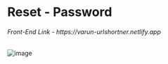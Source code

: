 <h1> Reset - Password </h1>

<h6>Front-End Link - https://varun-urlshortner.netlify.app</h6>

![image](https://github.com/VARUNKUMAR2020/UrlShortner-FrontEnd/assets/111338202/329e569a-2740-44fc-99c4-0663f43df741)



